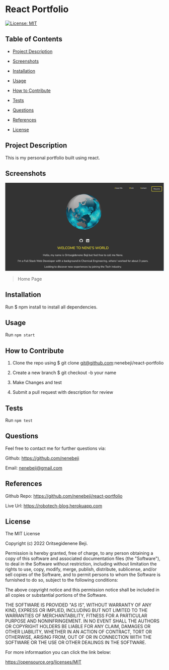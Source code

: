 # React Portfolio

[![License: MIT](https://img.shields.io/badge/License-MIT-yellow.svg)](https://opensource.org/licenses/MIT)

## Table of Contents

- [Project Description](#project-description)

- [Screenshots](#screenshots)

- [Installation](#installation)

- [Usage](#usage)

- [How to Contribute](#how-to-contribute)

- [Tests](#test)

- [Questions](#questions)

- [References](#references)

- [License](#license)

## Project Description

This is my personal portfolio built using react.

## Screenshots

![App Image](/public/images/screenshot.png)
> Home Page

## Installation

Run  $ npm install to install all dependencies.

## Usage

Run `npm start`

## How to Contribute

1. Clone the repo using $ git clone git@github.com:nenebeji/react-portfolio
2. Create a new branch $ git checkout -b your name 

3. Make Changes and test 

4. Submit a pull request with description for review

## Tests

Run `npm test`

## Questions

Feel free to contact me for further questions via:

Github: https://github.com/nenebeji

Email: nenebeji@gmail.com

## References

Github Repo: https://github.com/nenebeji/react-portfolio

Live Url: https://robotech-blog.herokuapp.com 

## License

The MIT License

Copyright (c) 2022 Oritsegidenene Beji.

Permission is hereby granted, free of charge, to any person obtaining a copy
of this software and associated documentation files (the "Software"), to deal
in the Software without restriction, including without limitation the rights
to use, copy, modify, merge, publish, distribute, sublicense, and/or sell
copies of the Software, and to permit persons to whom the Software is
furnished to do so, subject to the following conditions:

The above copyright notice and this permission notice shall be included in all
copies or substantial portions of the Software.

THE SOFTWARE IS PROVIDED "AS IS", WITHOUT WARRANTY OF ANY KIND, EXPRESS OR
IMPLIED, INCLUDING BUT NOT LIMITED TO THE WARRANTIES OF MERCHANTABILITY,
FITNESS FOR A PARTICULAR PURPOSE AND NONINFRINGEMENT. IN NO EVENT SHALL THE
AUTHORS OR COPYRIGHT HOLDERS BE LIABLE FOR ANY CLAIM, DAMAGES OR OTHER
LIABILITY, WHETHER IN AN ACTION OF CONTRACT, TORT OR OTHERWISE, ARISING FROM,
OUT OF OR IN CONNECTION WITH THE SOFTWARE OR THE USE OR OTHER DEALINGS IN THE
SOFTWARE.

For more informaation you can click the link below:

https://opensource.org/licenses/MIT
